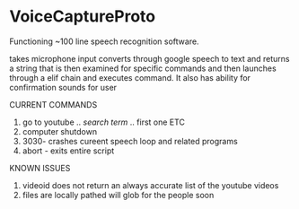 # VoiceCaptureProto

Functioning ~100 line speech recognition software.

takes microphone input converts through google speech to text and returns a string that is then examined for specific commands and then launches through a elif chain
and executes command. It also has ability for confirmation sounds for user

CURRENT COMMANDS

1. go to youtube .. *search term* .. first one ETC
2. computer shutdown
3. 3030- crashes cureent speech loop and related programs
4. abort - exits entire script

KNOWN ISSUES
1. videoid does not return an always accurate list of the youtube videos
2. files are locally pathed will glob for the people soon
